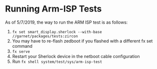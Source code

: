 # Running Arm-ISP Tests

As of 5/7/2019, the way to run the ARM ISP test is as follows:

1. `fx set smart_display.sherlock --with-base //garnet/packages/tests:zircon`
2. You may have to re-flash zedboot if you flashed with a different fx set command
3. `fx serve`
4. Restart your Sherlock device in the netboot cable configuration
5. Run `fx shell system/test/sys/arm-isp-test`
